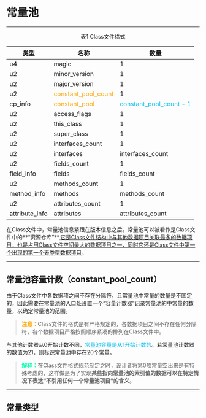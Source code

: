 # 常量池

---

<center>表1 Class文件格式</center>

| 类型           | 名称                                            | 数量                                                |
| -------------- | ----------------------------------------------- | --------------------------------------------------- |
| u4             | magic                                           | 1                                                   |
| u2             | minor_version                                   | 1                                                   |
| u2             | major_version                                   | 1                                                   |
| u2             | <font color = orange>constant_pool_count</font> | 1                                                   |
| cp_info        | <font color = orange>constant_pool</font>       | <font color = #00BFF>constant_pool_count - 1</font> |
| u2             | access_flags                                    | 1                                                   |
| u2             | this_class                                      | 1                                                   |
| u2             | super_class                                     | 1                                                   |
| u2             | interfaces_count                                | 1                                                   |
| u2             | interfaces                                      | interfaces_count                                    |
| u2             | fields_count                                    | 1                                                   |
| field_info     | fields                                          | fields_count                                        |
| u2             | methods_count                                   | 1                                                   |
| method_info    | methods                                         | methods_count                                       |
| u2             | attributes_count                                | 1                                                   |
| attribute_info | attributes                                      | attributes_count                                    |

在Class文件中，常量池信息紧跟在版本信息之后。常量池可以被看作是Class文件中的**“资源仓库”**,<u>它是Class文件结构中与其他数据项目关联最多的数据项目，也是占用Class文件空间最大的数据项目之一，同时它还是Class文件中第一个出现的第一个表类型数据项目</u>。

---

## 常量池容量计数（constant_pool_count）

由于Class文件中各数据项之间不存在分隔符，且常量池中常量的数量是不固定的，因此需要在常量池的入口处设置一个“容量计数器”记录常量池的中常量的数量，以确定常量池的范围。

> <font color = orange>**注意：**</font>Class文件的格式是有严格规定的，各数据项目之间不存在任何分隔符，各个数据项目严格按照顺序紧凑的排列在Class文件中。

与其他计数器从0开始计数不同，<font color = #00BFF>常量池容量是从1开始计数的</font>。若常量池计数器的数值为21，则标识常量池中存在20个常量。

><font color = #00FFB>**解释：**</font>在Class文件格式规范制定之时，设计者将第0项常量空出来是有特殊考虑的，这样做是为了实现**某些指向常量池的索引值的数据可以在特定情况下表达“不引用任何一个常量池项目”的含义**。

---

## 常量类型

